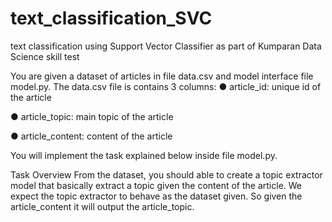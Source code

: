 # text_classification_SVC
text classification using Support Vector Classifier as part of Kumparan Data Science skill test

You are given a dataset of articles in file data.csv and model interface file model.py.
The data.csv file is contains 3 columns:
● article_id: unique id of the article

● article_topic: main topic of the article

● article_content: content of the article

You will implement the task explained below inside file model.py.

Task Overview
From the dataset, you should able to create a topic extractor model that basically extract a
topic given the content of the article. We expect the topic extractor to behave as the dataset
given. So given the article_content it will output the article_topic.

